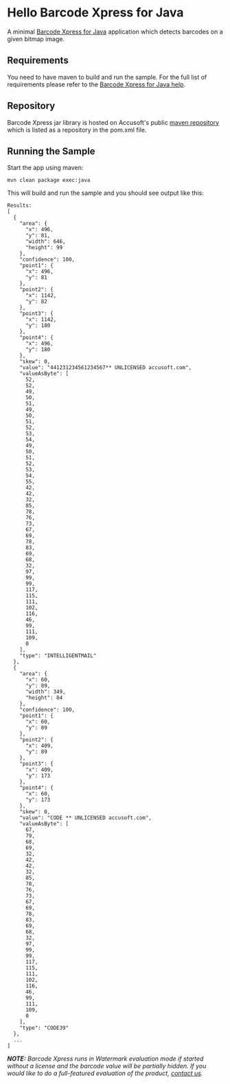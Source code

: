 # Hello Barcode Xpress for Java

A minimal [Barcode Xpress for Java](https://help.accusoft.com/BarcodeXpress/preview/BxJava/webframe.html#User%20Guide.html)
application which detects barcodes on a given bitmap image.

## Requirements

You need to have maven to build and run the sample.
For the full list of requirements please refer to the [Barcode Xpress for Java help](https://help.accusoft.com/BarcodeXpress/preview/BxJava/webframe.html#System%20Requirements.html).

## Repository

Barcode Xpress jar library is hosted on Accusoft's public [maven repository](https://mvn.accusoft.com/)
which is listed as a repository in the pom.xml file.

## Running the Sample

Start the app using maven:

    mvn clean package exec:java

This will build and run the sample and you should see output like this:

    Results:
    [
      {
        "area": {
          "x": 496,
          "y": 81,
          "width": 646,
          "height": 99
        },
        "confidence": 100,
        "point1": {
          "x": 496,
          "y": 81
        },
        "point2": {
          "x": 1142,
          "y": 82
        },
        "point3": {
          "x": 1142,
          "y": 180
        },
        "point4": {
          "x": 496,
          "y": 180
        },
        "skew": 0,
        "value": "441231234561234567** UNLICENSED accusoft.com",
        "valueAsByte": [
          52,
          52,
          49,
          50,
          51,
          49,
          50,
          51,
          52,
          53,
          54,
          49,
          50,
          51,
          52,
          53,
          54,
          55,
          42,
          42,
          32,
          85,
          78,
          76,
          73,
          67,
          69,
          78,
          83,
          69,
          68,
          32,
          97,
          99,
          99,
          117,
          115,
          111,
          102,
          116,
          46,
          99,
          111,
          109,
          0
        ],
        "type": "INTELLIGENTMAIL"
      },
      {
        "area": {
          "x": 60,
          "y": 89,
          "width": 349,
          "height": 84
        },
        "confidence": 100,
        "point1": {
          "x": 60,
          "y": 89
        },
        "point2": {
          "x": 409,
          "y": 89
        },
        "point3": {
          "x": 409,
          "y": 173
        },
        "point4": {
          "x": 60,
          "y": 173
        },
        "skew": 0,
        "value": "CODE ** UNLICENSED accusoft.com",
        "valueAsByte": [
          67,
          79,
          68,
          69,
          32,
          42,
          42,
          32,
          85,
          78,
          76,
          73,
          67,
          69,
          78,
          83,
          69,
          68,
          32,
          97,
          99,
          99,
          117,
          115,
          111,
          102,
          116,
          46,
          99,
          111,
          109,
          0
        ],
        "type": "CODE39"
      },
      ...
    ]

_**NOTE:** Barcode Xpress runs in Watermark evaluation mode if started without
a license and the barcode value will be partially hidden. If you would like to
do a full-featured evaluation of the product, [contact us](mailto:info@accusoft.com)._
